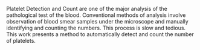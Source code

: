 Platelet Detection and Count are one of the major analysis of the pathological test of the blood. Conventional methods of analysis involve observation of blood smear samples under the microscope and manually identifying and counting the numbers. This process is slow and tedious. This work presents a method to automatically detect and count the number of platelets.
